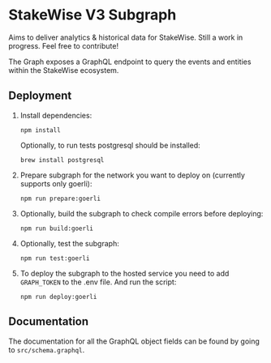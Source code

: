 # StakeWise V3 Subgraph

Aims to deliver analytics & historical data for StakeWise.
Still a work in progress. Feel free to contribute!

The Graph exposes a GraphQL endpoint to query the events
and entities within the StakeWise ecosystem.

## Deployment

1. Install dependencies:

   ```shell script
   npm install
   ```

   Optionally, to run tests postgresql should be installed:
   ```shell script
   brew install postgresql
   ```

2. Prepare subgraph for the network you want to deploy on
(currently supports only goerli):

   ```shell script
   npm run prepare:goerli
   ```

3. Optionally, build the subgraph to check compile errors
before deploying:

    ```shell script
    npm run build:goerli
    ```

4. Optionally, test the subgraph:

   ```shell script
   npm run test:goerli
   ```

5. To deploy the subgraph to the hosted service 
you need to add `GRAPH_TOKEN` to the .env file.
And run the script:

   ```shell script
   npm run deploy:goerli
   ```

## Documentation

The documentation for all the GraphQL object fields can be
found by going to `src/schema.graphql`.
